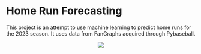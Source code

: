 # Home Run Forecasting
This project is an attempt to use machine learning to predict home runs for the 2023 season. 
It uses data from FanGraphs acquired through Pybaseball.

<p align="center">
  <img src=https://github.com/EricInman/eric_hr_forecasting/assets/38011654/6b7b2e76-21d0-46d4-be43-06ccfd5678d2) />
</p>
